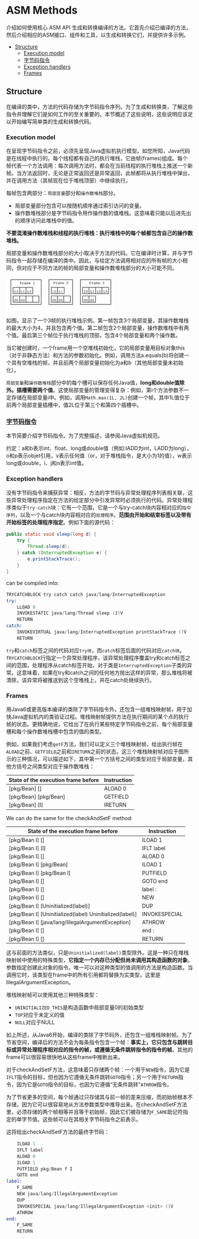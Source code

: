 # ASM Methods

介绍如何使用核心 ASM API 生成和转换编译的方法。它首先介绍已编译的方法，然后介绍相应的ASM接口、组件和工具，以生成和转换它们，并提供许多示例。

* [Structure](#Structure)
  * [Execution model](#Executionmodel)
  * [字节码指令](#字节码指令)
  * [Exception handlers](#Exceptionhandlers)
  * [Frames](#Frames)

## <a name="Structure">Structure</a>

在编译的类中，方法的代码存储为字节码指令序列。为了生成和转换类，了解这些指令并理解它们是如何工作的至关重要的。本节概述了这些说明，这些说明应该足以开始编写简单类的生成和转换代码。

### <a name="Executionmodel">Execution model</a>

在呈现字节码指令之前，必须先呈现Java虚拟机执行模型。如您所知，Java代码是在线程中执行的。每个线程都有自己的执行堆栈，它由帧(frames)组成。每个帧代表一个方法调用：每次调用方法时，都会在当前线程的执行堆栈上推送一个新帧。当方法返回时，无论是正常返回还是异常返回，此帧都将从执行堆栈中弹出，并在调用方法（其帧现在位于堆栈顶部）中继续执行。

每帧包含两部分：`局部变量`部分和`操作数堆栈`部分。

* 局部变量部分包含可以按随机顺序通过索引访问的变量。
* 操作数堆栈部分是字节码指令用作操作数的值堆栈。这意味着只能以后进先出的顺序访问此堆栈中的值。

**不要混淆操作数堆栈和线程的执行堆栈：执行堆栈中的每个帧都包含自己的操作数堆栈。**

局部变量和操作数堆栈部分的大小取决于方法的代码。它在编译时计算，并与字节码指令一起存储在编译的类中。因此，与给定方法调用相对应的所有帧的大小相同，但对应于不同方法的帧的局部变量和操作数堆栈部分的大小可能不同。

![](./imgs/An-execution-stack-with-3frames.png)

如图，显示了一个3帧的执行堆栈示例。第一帧包含3个局部变量，其操作数堆栈的最大大小为4，并且包含两个值。第二帧包含2个局部变量，操作数堆栈中有两个值。最后第三个帧位于执行堆栈的顶部，包含4个局部变量和两个操作数。

当它被创建时，一个frame用一个空堆栈初始化，它的局部变量用目标对象this（对于非静态方法）和方法的参数初始化。例如，调用方法a.equals(b)将创建一个具有空堆栈的帧，并且前两个局部变量初始化为a和b（其他局部变量未初始化）。

`局部变量`和`操作数堆栈`部分中的每个槽可以保存任何Java值，**long和double值除外。插槽需要两个值**。这使局部变量的管理变得复杂：例如，第i个方法参数不一定存储在局部变量i中。例如，调用`Math.max(1L, 2L)`创建一个帧，其中1L值位于前两个局部变量插槽中，值2L位于第三个和第四个插槽中。

### <a name="字节码指令">[字节码指令](./bytecodeInstructions.md)</a>

本节简要介绍字节码指令。为了完整描述，请参阅Java虚拟机规范。

约定：a和b表示int、float、long或double值（例如:IADD为int，LADD为long），o和p表示objet引用，v表示任何值（or，对于堆栈指令，是大小为1的值），w表示long或double，i、j和n表示int值。

### <a name="Exceptionhandlers">Exception handlers</a>

没有字节码指令来捕获异常：相反，方法的字节码与异常处理程序列表相关联，这些异常处理程序指定在方法的给定部分中引发异常时必须执行的代码。异常处理程序类似于`try-catch`块：它有一个范围，它是一个与try-catch块内容相对应的`指令序列`，以及一个与catch块内容相对应的`处理程序`。**范围由开始和结束标签以及带有开始标签的处理程序指定**。例如下面的源代码：

```java
public static void sleep(long d) {
    try {
        Thread.sleep(d);
    } catch (InterruptedException e) {
        e.printStackTrace();
    }
}
```

can be compiled into:

```asm
TRYCATCHBLOCK try catch catch java/lang/InterruptedException
try:
    LLOAD 0
    INVOKESTATIC java/lang/Thread sleep (J)V
    RETURN
catch:
    INVOKEVIRTUAL java/lang/InterruptedException printStackTrace ()V
    RETURN
```

`try`和`catch`标签之间的代码对应`try块`，而`catch`标签后面的代码对应`catch块`。`TRYCATCHBLOCK`行指定一个异常处理程序，该异常处理程序覆盖try和catch标签之间的范围，处理程序从catch标签开始，对于类是`InterruptedException`子类的异常。这意味着，如果在try和catch之间的任何地方抛出这样的异常，那么堆栈将被清除，该异常将被推送到这个空堆栈上，并在catch处继续执行。

### <a name="Frames">Frames</a>

用Java6或更高版本编译的类除了字节码指令外，还包含一组堆栈映射帧，用于加快Java虚拟机内的类验证过程。堆栈映射帧提供方法在执行期间的某个点的执行帧的状态。更精确地说，它给出了在执行某些特定字节码指令之前，每个局部变量槽和每个操作数堆栈槽中包含的值的类型。

例如，如果我们考虑`getF`方法，我们可以定义三个堆栈映射帧，给出执行帧在`ALOAD`之前、`GETFIELD`之前和`IRETURN`之前的状态。这三个堆栈映射帧对应于图所示的三种情况，可以描述如下，其中第一个方括号之间的类型对应于局部变量，其他方括号之间类型对应于操作数堆栈：

State of the execution frame before |Instruction
---|---
[pkg/Bean] [] |ALOAD 0
[pkg/Bean] [pkg/Bean] |GETFIELD
[pkg/Bean] [I] |IRETURN

We can do the same for the checkAndSetF method:

State of the execution frame before |Instruction
---|---
[pkg/Bean I] [] |ILOAD 1
[pkg/Bean I] [I] |IFLT label
[pkg/Bean I] [] |ALOAD 0
[pkg/Bean I] [pkg/Bean] |ILOAD 1
[pkg/Bean I] [pkg/Bean I] |PUTFIELD
[pkg/Bean I] [] |GOTO end
[pkg/Bean I] [] |label :
[pkg/Bean I] [] |NEW
[pkg/Bean I] [Uninitialized(label)] |DUP
[pkg/Bean I] [Uninitialized(label) Uninitialized(label)] |INVOKESPECIAL
[pkg/Bean I] [java/lang/IllegalArgumentException] |ATHROW
[pkg/Bean I] [] |end :
[pkg/Bean I] [] |RETURN

这与前面的方法类似，只是`Uninitialized(label)`类型除外。这是一种只在堆栈映射帧中使用的特殊类型，**它指定一个内存已分配但尚未调用其构造函数的对象**。参数指定创建此对象的指令。唯一可以对这种类型的值调用的方法是构造函数。当调用它时，该类型在frame中的所有引用都将替换为实类型，这里是IllegalArgumentException。

堆栈映射帧可以使用其他三种特殊类型：

* `UNINITIALIZED_THIS`是构造函数中局部变量0的初始类型
* `TOP`对应于未定义的值
* `NULL`对应于NULL

如上所述，从Java6开始，编译的类除了字节码外，还包含一组堆栈映射帧。为了节省空间，编译后的方法不会为每条指令包含一个帧：**事实上，它只包含与跳转目标或异常处理程序相对应的指令的帧，或遵循无条件跳转指令的指令的帧**。其他的frame可以很容易很快地从这些frame中推断出来。

对于checkAndSetF方法，这意味着只存储两个帧：一个用于`NEW`指令，因为它是`IFLT`指令的目标，但也因为它遵循无条件跳转`GOTO`指令；另一个用于`RETURN`指令，因为它是`GOTO`指令的目标，也因为它遵循“无条件跳转”`ATHROW`指令。

为了节省更多的空间，每个帧通过只存储其与前一帧的差来压缩，而初始帧根本不存储，因为它可以很容易地从方法参数类型中推导出来。在checkAndSetF方法里，必须存储的两个帧相等并且等于初始帧，因此它们被存储为`F_SAME`助记符指定的单字节值。这些帧可以在其相关字节码指令之前表示。

这将给出checkAndSetF方法的最终字节码：

```asm
    ILOAD 1
    IFLT label
    ALOAD 0
    ILOAD 1
    PUTFIELD pkg/Bean f I
    GOTO end
label:
    F_SAME
    NEW java/lang/IllegalArgumentException
    DUP
    INVOKESPECIAL java/lang/IllegalArgumentException <init> ()V
    ATHROW
end:
    F_SAME
    RETURN
```


